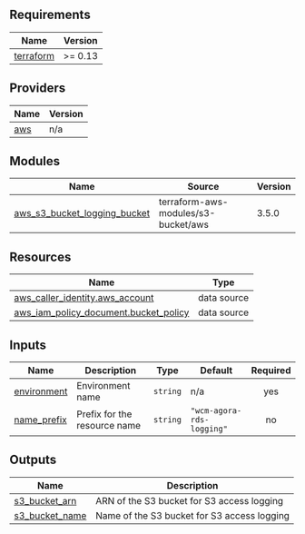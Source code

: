 ## Requirements

| Name | Version |
|------|---------|
| <a name="requirement_terraform"></a> [terraform](#requirement\_terraform) | >= 0.13 |

## Providers

| Name | Version |
|------|---------|
| <a name="provider_aws"></a> [aws](#provider\_aws) | n/a |

## Modules

| Name | Source | Version |
|------|--------|---------|
| <a name="module_aws_s3_bucket_logging_bucket"></a> [aws\_s3\_bucket\_logging\_bucket](#module\_aws\_s3\_bucket\_logging\_bucket) | terraform-aws-modules/s3-bucket/aws | 3.5.0 |

## Resources

| Name | Type |
|------|------|
| [aws_caller_identity.aws_account](https://registry.terraform.io/providers/hashicorp/aws/latest/docs/data-sources/caller_identity) | data source |
| [aws_iam_policy_document.bucket_policy](https://registry.terraform.io/providers/hashicorp/aws/latest/docs/data-sources/iam_policy_document) | data source |

## Inputs

| Name | Description | Type | Default | Required |
|------|-------------|------|---------|:--------:|
| <a name="input_environment"></a> [environment](#input\_environment) | Environment name | `string` | n/a | yes |
| <a name="input_name_prefix"></a> [name\_prefix](#input\_name\_prefix) | Prefix for the resource name | `string` | `"wcm-agora-rds-logging"` | no |

## Outputs

| Name | Description |
|------|-------------|
| <a name="output_s3_bucket_arn"></a> [s3\_bucket\_arn](#output\_s3\_bucket\_arn) | ARN of the S3 bucket for S3 access logging |
| <a name="output_s3_bucket_name"></a> [s3\_bucket\_name](#output\_s3\_bucket\_name) | Name of the S3 bucket for S3 access logging |
